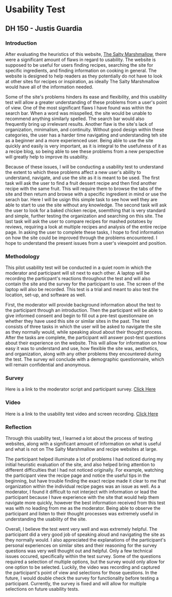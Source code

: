 # Usability Test
## DH 150 - Justis Guardia


### Introduction

After evaluating the heuristics of this website, [The Salty Marshmallow](https://thesaltymarshmallow.com/), there were a significant amount of flaws in regard to usability. The website is supposed to be useful for users finding recipes, searching the site for specific ingredients, and finding information on cooking in general. The website is designed to help readers as they potentially do not have to look at other sites for recipes or inspiration, as ideally The Salty Marshmallow would have all of the information needed. 

Some of the site's problems hinders its ease and flexibility, and this usability test will allow a greater understanding of these problems from a user's point of view. One of the most significant flaws I have found was within the search bar. When a word was misspelled, the site would be unable to recommend anything similarly spelled. The search bar would also frequently bring up irrelevant results. Another flaw is the site's lack of organization, minimalism, and continuity. Without good design within these categories, the user has a harder time navigating and understanding teh site as a beginner and a more experienced user. Being able to use the site quickly and easily is very important, as it is integral to the usefulness of it as a recipe blog, so being able to see these problems from a new perspective will greatly help to improve its usability.

Because of these issues, I will be conducting a usability test to understand the extent to which these problems affect a new user's ability to understand, navigate, and use the site as it is meant to be used. The first task will ask the user to find a fruit dessert recipe and then find another recipe with the same fruit. This will require them to browse the tabs of the site and then return and browse with a specific ingredient in mind or use the serach bar. Here I will be usign this simple task to see how well they are able to start to use the site without any knowledge. The second task will ask the user to look for a baked chicken recipe, soemthing that is very standard and simple, further testing the organization and searching on this site. The last task will ask the user to compare recipes for mashed potatoes by reviews, requiring a look at multiple recipes and analysis of the entire recipe page. In asking the user to complete these tasks, I hope to find information on how the site could be improved through the problems encountered. I hope to understand the present issues from a user's viewpoint and position.

### Methodology
This pilot usability test will be conducted in a quiet room in which the moderator and participant will sit next to each other. A laptop will be recording the particpant's reactions throughout the test and will also contain the site and the survey for the participant to use. The screen of the laptop will also be recorded. This test is a trial and meant to also test the location, set-up, and software as well.

First, the moderator will provide background information about the test to the participant through an introduction. Then the participant will be able to give informed consent and begin to fill out a pre-test questionnaire on whether they have used this site or similar sites in the past. The test consists of three tasks in which the user will be asked to navigate the site as they normally would, while speaking aloud about their thought process. After the tasks are complete, the participant will answer post-test questions about their experience on the website. This will allow for information on how easy it was to understand and use, how flexible the site was, aesthetics, and organization, along with any other problems they encountered during the test. The survey wil conclude with a demographic questionnaire, which will remain confidential and anonymous.

### Survey
Here is a link to the moderator script and participant survey. [Click Here](https://forms.gle/gcBazmPsnLWPua7A8)

### Video
Here is a link to the usability test video and screen recording. [Click Here](https://youtu.be/LYzyrRDaORg)

### Reflection
Through this usability test, I learned a lot about the process of testing websites, along with a significant amount of information on what is useful and what is not on The Salty Marshmallow and recipe websites at large.

The participant helped illuminate a lot of problems I had noticed during my initial heuristic evaluation of the site, and also helped bring attention to different difficulties that I had not noticed originally. For example, watching the participant view the recipe page and notice the useful tips in the beginning, but have trouble finding the exact recipe made it clear to me that organization within the individual recipe pages was an issue as well. As a moderator, I found it difficult to not interject with information or lead the participant because I have experience with the site that would help them navigate more quickly, however the best information received from this test was with no leading from me as the moderator. Being able to observe the participant and listen to their thought processes was extremely useful in understanding the usability of the site. 

Overall, I believe the test went very well and was extremely helpful. The participant did a very good job of speaking aloud and navigating the site as they normally would. I also appreciated the explanations of the participant's personal experiences on similar sites and their reasoning for the survey questions was very well thought out and helpful. Only a few technical issues occured, specifically within the test survey. Some of the questions required a selection of multiple options, but the survey would only allow for one option to be selected. Luckily, the video was recording and captured the participant's point of view and selections for those questions. In the future, I would double check the survey for functionality before testing a participant. Currently, the survey is fixed and will allow for multiple selections on future usability tests. 
